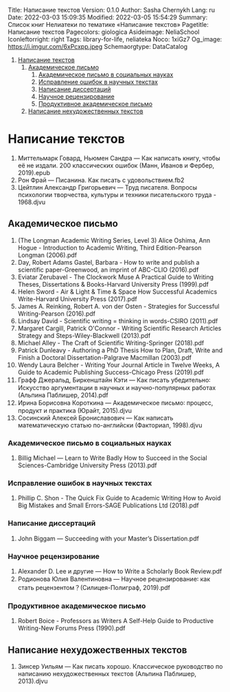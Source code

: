 Title: Написание текстов
Version: 0.1.0
Author: Sasha Chernykh
Lang: ru
Date: 2022-03-03 15:09:35
Modified: 2022-03-05 15:54:29
Summary: Список книг Нелиатеки по тематике «Написание текстов»
Pagetitle: Написание текстов
Pagecolors: giologica
Asideimage: NeliaSchool
Iconleftorright: right
Tags: library-for-life, neliateka
Noco: 1xiGz7
Og_image: https://i.imgur.com/6xPcxpp.jpeg
Schemaorgtype: DataCatalog

<!-- MarkdownTOC -->

1. [Написание текстов](#Написание-текстов)
	1. [Академическое письмо](#Академическое-письмо)
		1. [Академическое письмо в социальных науках](#Академическое-письмо-в-социальных-науках)
		1. [Исправление ошибок в научных текстах](#Исправление-ошибок-в-научных-текстах)
		1. [Написание диссертаций](#Написание-диссертаций)
		1. [Научное рецензирование](#Научное-рецензирование)
		1. [Продуктивное академическое письмо](#Продуктивное-академическое-письмо)
	1. [Написание нехудожественных текстов](#Написание-нехудожественных-текстов)

<!-- /MarkdownTOC -->

<a id="Написание-текстов"></a>
# Написание текстов

1. Миттельмарк Говард, Ньюмен Сандра — Как написать книгу, чтобы её не издали. 200 классических ошибок (Манн, Иванов и Фербер, 2019).epub
1. Рон Фрай — Писанина. Как писать с удовольствием.fb2
1. Цейтлин Александр Григорьевич — Труд писателя. Вопросы психологии творчества, культуры и техники писательского труда - 1968.djvu

<a id="Академическое-письмо"></a>
## Академическое письмо

1. (The Longman Academic Writing Series, Level 3) Alice Oshima, Ann Hogue - Introduction to Academic Writing, Third Edition-Pearson Longman (2006).pdf
1. Day, Robert Adams Gastel, Barbara - How to write and publish a scientific paper-Greenwood, an imprint of ABC-CLIO (2016).pdf
1. Eviatar Zerubavel - The Clockwork Muse A Practical Guide to Writing Theses, Dissertations & Books-Harvard University Press (1999).pdf
1. Helen Sword - Air & Light & Time & Space How Successful Academics Write-Harvard University Press (2017).pdf
1. James A. Reinking, Robert A. von der Osten - Strategies for Successful Writing-Pearson (2016).pdf
1. Lindsay David - Scientific writing = thinking in words-CSIRO (2011).pdf
1. Margaret Cargill, Patrick O'Connor - Writing Scientific Research Articles Strategy and Steps-Wiley-Blackwell (2013).pdf
1. Michael Alley - The Craft of Scientific Writing-Springer (2018).pdf
1. Patrick Dunleavy - Authoring a PhD Thesis How to Plan, Draft, Write and Finish a Doctoral Dissertation-Palgrave Macmillan (2003).pdf
1. Wendy Laura Belcher - Writing Your Journal Article in Twelve Weeks, A Guide to Academic Publishing Success-Chicago Press (2019).pdf
1. Графф Джеральд, Биркенштайн Кэти — Как писать убедительно꞉ Искусство аргументации в научных и научно-популярных работах (Альпина Паблишер, 2014).pdf
1. Ирина Борисовна Короткина — Академическое письмо꞉ процесс, продукт и практика (Юрайт, 2015).djvu
1. Сосинский Алексей Брониславович — Как написать математическую статью по-английски (Факториал, 1998).djvu

<a id="Академическое-письмо-в-социальных-науках"></a>
### Академическое письмо в социальных науках

1. Billig Michael — Learn to Write Badly How to Succeed in the Social Sciences-Cambridge University Press (2013).pdf

<a id="Исправление-ошибок-в-научных-текстах"></a>
### Исправление ошибок в научных текстах

1. Phillip C. Shon - The Quick Fix Guide to Academic Writing How to Avoid Big Mistakes and Small Errors-SAGE Publications Ltd (2018).pdf

<a id="Написание-диссертаций"></a>
### Написание диссертаций

1. John Biggam — Succeeding with your Master’s Dissertation.pdf

<a id="Научное-рецензирование"></a>
### Научное рецензирование

1. Alexander D. Lee и другие — How to Write a Scholarly Book Review.pdf
1. Родионова Юлия Валентиновна — Научное рецензирование꞉ как стать рецензентом？(Силицея-Полиграф, 2019).pdf

<a id="Продуктивное-академическое-письмо"></a>
### Продуктивное академическое письмо

1. Robert Boice - Professors as Writers A Self-Help Guide to Productive Writing-New Forums Press (1990).pdf

<a id="Написание-нехудожественных-текстов"></a>
## Написание нехудожественных текстов

1. Зинсер Уильям — Как писать хорошо. Классическое руководство по написанию нехудожественных текстов (Альпина Паблишер, 2013).djvu
